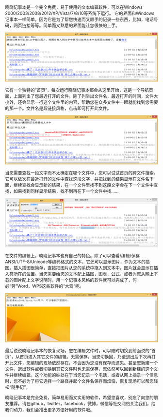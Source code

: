 晓晓记事本是一个完全免费，易于使用的文本编辑软件，可以在Windows 2000/2003/2008/2012/XP/Vista/7/8/10等系统下运行。
它的界面和Windows记事本一样简单，因为它是为了帮您快速而又顺手的记录一些东西，比如，电话号码，网页链接等等。简单而又熟悉的界面能让您很快的上手。

![晓晓记事本](https://raw.githubusercontent.com/fcshare/fcshare.github.io/master/snapshots/notepadxx/cn/notepadxx.png)

它有一个独特的“首页”，每次运行晓晓记事本都会从这里开始，这是一个导航页面，上面列出了您最近打开的文件。除了列举出文件名，最近打开的时间，文件大小外，还会显示一行这个文件里的内容，帮助您在众多文件中一眼就能找到您需要的那一个。文件名是超链接风格，点击即可打开此文件。

![晓晓记事本 - 首页](https://raw.githubusercontent.com/fcshare/fcshare.github.io/master/snapshots/notepadxx/cn/notepadxx_index.png)

当您需要查找一段文字而不太确定在哪个文件中，您可以试试首页的跨文件搜索。它可以依次在最近打开的文件中查找这段文字，并把找到的结果显示在文件名下面，继续查找会显示新的结果，在一个文件里找不到这段文字会在下一个文件中查找，如果找到同样显示结果，找不到再在下一个文件中找……

![晓晓记事本 - 首页查找](https://raw.githubusercontent.com/fcshare/fcshare.github.io/master/snapshots/notepadxx/cn/notepadxx_find.png)

在文件的编辑上，晓晓记事本也有自己的特色。除了可以查看/编辑/保存ANSI/UTF-8/Unicode等编码格式的文本，它还可以显示图片，作为文本的插图。插入插图很简单，直接把图片从您的系统中拖入到文本中，图片就会显示在插入符所在的位置。当您需要给您的文本配上插图，图表，公式，或者为您从网上下载的图片配上文字说明时，用一个记事本风格的软件就可以完成了，何必“劳”Word，WPS这些软件的“大驾”呢。

![晓晓记事本 - 图文编辑](https://raw.githubusercontent.com/fcshare/fcshare.github.io/master/snapshots/notepadxx/cn/notepadxx_editor.png)

最后说说晓晓记事本的恢复现场。您在编辑文件时，可以随时切换到前面说的“首页”，从首页进入其它文件的编辑。无需保存，当您切换回，乃至退出后下次再打开此文件，您编辑的现场依然存在，不会因为您没有保存而遗失。甚至您新建一个文件，退出软件或者切换到其它文件时也无需保存，您依然可以回到新建的这个文件并继续编辑。这个功能的妙处在于当您记录一个电话，或者从网上摘录一个信息时，您不必为了将它选择一个路径并起个文件名保存而烦恼，恢复现场可以帮您轻松“随手记”。

晓晓记事本是完全免费，简单易用而又实用的软件，希望您喜欢，别忘了向您的朋友推荐。请在github，twitter，facebook，微博，微信等社交网络关注我们，给我们动力，我们会推出更多方便好用的软件哦。